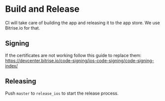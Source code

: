 # Build and Release

CI will take care of building the app and releasing it to the app store. We use Bitrise.io for that.

## Signing

If the certificates are not working follow this guide to replace them: https://devcenter.bitrise.io/code-signing/ios-code-signing/code-signing-index/

## Releasing

Push `master` to `release_ios` to start the release process.